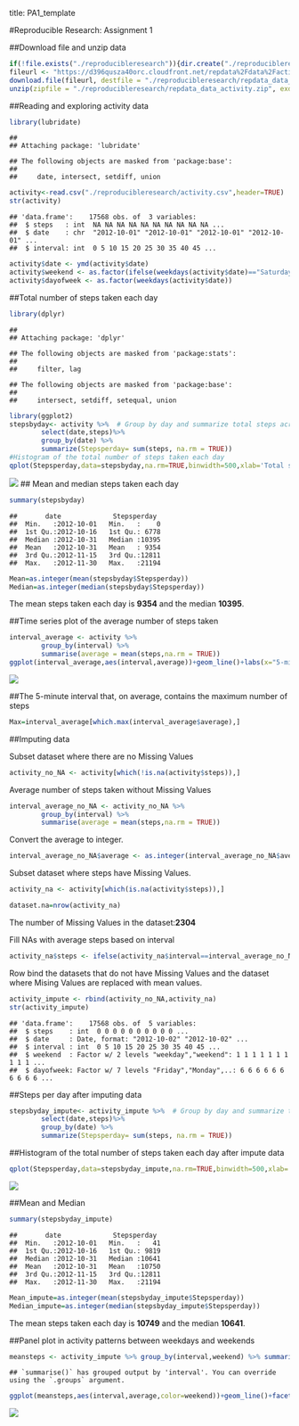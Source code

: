 title: PA1_template

\#Reproducible Research: Assignment 1

\#\#Download file and unzip data

``` r
if(!file.exists("./reproducibleresearch")){dir.create("./reproducibleresearch")}
fileurl <- "https://d396qusza40orc.cloudfront.net/repdata%2Fdata%2Factivity.zip"
download.file(fileurl, destfile = "./reproducibleresearch/repdata_data_activity.zip")
unzip(zipfile = "./reproducibleresearch/repdata_data_activity.zip", exdir = "./reproducibleresearch")
```

\#\#Reading and exploring activity data

``` r
library(lubridate)
```

    ## 
    ## Attaching package: 'lubridate'

    ## The following objects are masked from 'package:base':
    ## 
    ##     date, intersect, setdiff, union

``` r
activity<-read.csv("./reproducibleresearch/activity.csv",header=TRUE)
str(activity)
```

    ## 'data.frame':    17568 obs. of  3 variables:
    ##  $ steps   : int  NA NA NA NA NA NA NA NA NA NA ...
    ##  $ date    : chr  "2012-10-01" "2012-10-01" "2012-10-01" "2012-10-01" ...
    ##  $ interval: int  0 5 10 15 20 25 30 35 40 45 ...

``` r
activity$date <- ymd(activity$date)
activity$weekend <- as.factor(ifelse(weekdays(activity$date)=="Saturday" | weekdays(activity$date)=="Sunday","weekend","weekday"))
activity$dayofweek <- as.factor(weekdays(activity$date))
```

\#\#Total number of steps taken each day

``` r
library(dplyr)
```

    ## 
    ## Attaching package: 'dplyr'

    ## The following objects are masked from 'package:stats':
    ## 
    ##     filter, lag

    ## The following objects are masked from 'package:base':
    ## 
    ##     intersect, setdiff, setequal, union

``` r
library(ggplot2)
stepsbyday<- activity %>%  # Group by day and summarize total steps across the board
        select(date,steps)%>%
        group_by(date) %>%
        summarize(Stepsperday= sum(steps, na.rm = TRUE))
#Histogram of the total number of steps taken each day
qplot(Stepsperday,data=stepsbyday,na.rm=TRUE,binwidth=500,xlab='Total steps per day', ylab='Frequency using binwith 500',main = 'Histogram of the total number of steps taken each day')
```

![](PA1_template_files/figure-markdown_mmd/unnamed-chunk-3-1.png) \#\#
Mean and median steps taken each day

``` r
summary(stepsbyday)
```

    ##       date             Stepsperday   
    ##  Min.   :2012-10-01   Min.   :    0  
    ##  1st Qu.:2012-10-16   1st Qu.: 6778  
    ##  Median :2012-10-31   Median :10395  
    ##  Mean   :2012-10-31   Mean   : 9354  
    ##  3rd Qu.:2012-11-15   3rd Qu.:12811  
    ##  Max.   :2012-11-30   Max.   :21194

``` r
Mean=as.integer(mean(stepsbyday$Stepsperday))
Median=as.integer(median(stepsbyday$Stepsperday))
```

The mean steps taken each day is **9354** and the median **10395**.

\#\#Time series plot of the average number of steps taken

``` r
interval_average <- activity %>% 
        group_by(interval) %>% 
        summarise(average = mean(steps,na.rm = TRUE))
ggplot(interval_average,aes(interval,average))+geom_line()+labs(x="5-minute interval",y="Average steps taken across all days")
```

![](PA1_template_files/figure-markdown_mmd/unnamed-chunk-5-1.png)

\#\#The 5-minute interval that, on average, contains the maximum number
of steps

``` r
Max=interval_average[which.max(interval_average$average),]
```

\#\#Imputing data

Subset dataset where there are no Missing Values

``` r
activity_no_NA <- activity[which(!is.na(activity$steps)),]
```

Average number of steps taken without Missing Values

``` r
interval_average_no_NA <- activity_no_NA %>% 
        group_by(interval) %>% 
        summarise(average = mean(steps,na.rm = TRUE))
```

Convert the average to integer.

``` r
interval_average_no_NA$average <- as.integer(interval_average_no_NA$average)
```

Subset dataset where steps have Missing Values.

``` r
activity_na <- activity[which(is.na(activity$steps)),]
```

``` r
dataset.na=nrow(activity_na)
```

The number of Missing Values in the dataset:**2304**

Fill NAs with average steps based on interval

``` r
activity_na$steps <- ifelse(activity_na$interval==interval_average_no_NA$interval,interval_average_no_NA$average)
```

Row bind the datasets that do not have Missing Values and the dataset
where Mising Values are replaced with mean values.

``` r
activity_impute <- rbind(activity_no_NA,activity_na)
str(activity_impute)
```

    ## 'data.frame':    17568 obs. of  5 variables:
    ##  $ steps    : int  0 0 0 0 0 0 0 0 0 0 ...
    ##  $ date     : Date, format: "2012-10-02" "2012-10-02" ...
    ##  $ interval : int  0 5 10 15 20 25 30 35 40 45 ...
    ##  $ weekend  : Factor w/ 2 levels "weekday","weekend": 1 1 1 1 1 1 1 1 1 1 ...
    ##  $ dayofweek: Factor w/ 7 levels "Friday","Monday",..: 6 6 6 6 6 6 6 6 6 6 ...

\#\#Steps per day after imputing data

``` r
stepsbyday_impute<- activity_impute %>%  # Group by day and summarize total steps across the board
        select(date,steps)%>%
        group_by(date) %>%
        summarize(Stepsperday= sum(steps, na.rm = TRUE))
```

\#\#Histogram of the total number of steps taken each day after impute
data

``` r
qplot(Stepsperday,data=stepsbyday_impute,na.rm=TRUE,binwidth=500,xlab='Total steps per day', ylab='Frequency using binwith 500',main = 'Histogram of the total number of steps taken each day')
```

![](PA1_template_files/figure-markdown_mmd/unnamed-chunk-15-1.png)

\#\#Mean and Median

``` r
summary(stepsbyday_impute)
```

    ##       date             Stepsperday   
    ##  Min.   :2012-10-01   Min.   :   41  
    ##  1st Qu.:2012-10-16   1st Qu.: 9819  
    ##  Median :2012-10-31   Median :10641  
    ##  Mean   :2012-10-31   Mean   :10750  
    ##  3rd Qu.:2012-11-15   3rd Qu.:12811  
    ##  Max.   :2012-11-30   Max.   :21194

``` r
Mean_impute=as.integer(mean(stepsbyday_impute$Stepsperday))
Median_impute=as.integer(median(stepsbyday_impute$Stepsperday))
```

The mean steps taken each day is **10749** and the median **10641**.

\#\#Panel plot in activity patterns between weekdays and weekends

``` r
meansteps <- activity_impute %>% group_by(interval,weekend) %>% summarise(average = mean(steps))
```

    ## `summarise()` has grouped output by 'interval'. You can override using the `.groups` argument.

``` r
ggplot(meansteps,aes(interval,average,color=weekend))+geom_line()+facet_grid(weekend~.) +xlab("Interval") + ylab("Mean of Steps") +ggtitle("Comparison of Average Number of Steps in Each Interval")
```

![](PA1_template_files/figure-markdown_mmd/unnamed-chunk-17-1.png)
